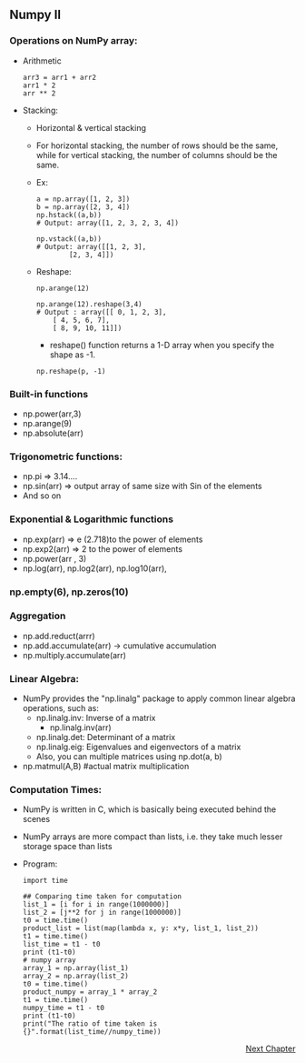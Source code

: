 ## Numpy II

### Operations on NumPy array:
- Arithmetic
	```
	arr3 = arr1 + arr2
	arr1 * 2
	arr ** 2
	```
- Stacking:
	- Horizontal & vertical stacking
	- For horizontal stacking, the number of rows should be the same, while for vertical stacking, the number of columns should be the same.
	- Ex:			
		```
		a = np.array([1, 2, 3])
		b = np.array([2, 3, 4])
		np.hstack((a,b))
		# Output: array([1, 2, 3, 2, 3, 4])

		np.vstack((a,b))
		# Output: array([[1, 2, 3], 
				[2, 3, 4]])
		```
	
	- Reshape:
		```
		np.arange(12)

		np.arange(12).reshape(3,4)
		# Output : array([[ 0, 1, 2, 3], 
			[ 4, 5, 6, 7], 
			[ 8, 9, 10, 11]])
		```
	   - reshape() function returns a 1-D array when you specify the shape as -1.
	   ```
	   np.reshape(p, -1)
	   ```
		   
### Built-in functions
- np.power(arr,3)
- np.arange(9)
- np.absolute(arr)
### Trigonometric functions:
- np.pi => 3.14….
- np.sin(arr) => output array of same size with Sin of the elements
- And so on
### Exponential & Logarithmic functions
- np.exp(arr) => e (2.718)to the power of elements
- np.exp2(arr) => 2 to the power of elements
- np.power(arr , 3)
- np.log(arr), np.log2(arr), np.log10(arr), 
### np.empty(6), np.zeros(10)
### Aggregation
- np.add.reduct(arrr)
- np.add.accumulate(arr) -> cumulative accumulation
- np.multiply.accumulate(arr)
### Linear Algebra:
- NumPy provides the "np.linalg" package to apply common linear algebra operations, such as:
	- np.linalg.inv: Inverse of a matrix
		- np.linalg.inv(arr)
	- np.linalg.det: Determinant of a matrix
	- np.linalg.eig: Eigenvalues and eigenvectors of a matrix
	- Also, you can multiple matrices using np.dot(a, b) 
- np.matmul(A,B) #actual matrix multiplication


### Computation Times:
- NumPy is written in C, which is basically being executed behind the scenes
- NumPy arrays are more compact than lists, i.e. they take much lesser storage space than lists
- Program:

	```
	import time

	## Comparing time taken for computation
	list_1 = [i for i in range(1000000)]
	list_2 = [j**2 for j in range(1000000)]
	t0 = time.time()
	product_list = list(map(lambda x, y: x*y, list_1, list_2))
	t1 = time.time()
	list_time = t1 - t0
	print (t1-t0)
	# numpy array 
	array_1 = np.array(list_1)
	array_2 = np.array(list_2)
	t0 = time.time()
	product_numpy = array_1 * array_2
	t1 = time.time()
	numpy_time = t1 - t0
	print (t1-t0)
	print("The ratio of time taken is {}".format(list_time//numpy_time))
	```

<p align="right">
   <a href=“./1.2.3 Practice Questions.md“>Next Chapter</a>
</p>
